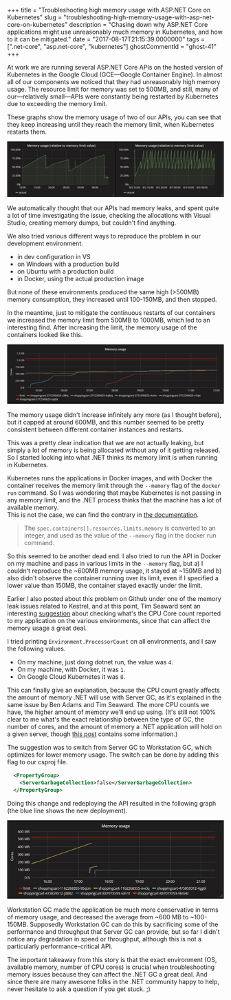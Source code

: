 +++
title = "Troubleshooting high memory usage with ASP.NET Core on Kubernetes"
slug = "troubleshooting-high-memory-usage-with-asp-net-core-on-kubernetes"
description = "Chasing down why ASP.NET Core applications might use unreasonably much memory in Kubernetes, and how to it can be mitigated."
date = "2017-08-17T21:15:39.0000000"
tags = [".net-core", "asp.net-core", "kubernetes"]
ghostCommentId = "ghost-41"
+++

At work we are running several ASP.NET Core APIs on the hosted version of Kubernetes in the Google Cloud (GCE—Google Container Engine). In almost all of our components we noticed that they had unreasonably high memory usage. The resource limit for memory was set to 500MB, and still, many of our—relatively small—APIs were constantly being restarted by Kubernetes due to exceeding the memory limit.

These graphs show the memory usage of two of our APIs, you can see that they keep increasing until they reach the memory limit, when Kubernetes restarts them.

![Graph showing the increasing memory usage of two APIs.](/images/2017/08/increasing-memory-1.png)

We automatically thought that our APIs had memory leaks, and spent quite a lot of time investigating the issue, checking the allocations with Visual Studio, creating memory dumps, but couldn't find anything.

We also tried various different ways to reproduce the problem in our development environment.

 - in dev configuration in VS
 - on Windows with a production build
 - on Ubuntu with a production build
 - in Docker, using the actual production image

But none of these environments produced the same high (>500MB) memory consumption, they increased until 100-150MB, and then stopped.

In the meantime, just to mitigate the continuous restarts of our containers we increased the memory limit from 500MB to 1000MB, which led to an interesting find. After increasing the limit, the memory usage of the containers looked like this.

![Memory usage after increasing the limit to 1000MB.](/images/2017/08/memory-1G.png)

The memory usage didn't increase infinitely any more (as I thought before), but it capped at around 600MB, and this number seemed to be pretty consistent between different container instances and restarts.

This was a pretty clear indication that we are not actually leaking, but simply a lot of memory is being allocated without any of it getting released. So I started looking into what .NET thinks its memory limit is when running in Kubernetes.

Kubernetes runs the applications in Docker images, and with Docker the container receives the memory limit through the `--memory` flag of the `docker run` command. So I was wondering that maybe Kubernetes is not passing in any memory limit, and the .NET process thinks that the machine has a lot of available memory.  
This is not the case, we can find the contrary in [the documentation](https://kubernetes.io/docs/concepts/configuration/manage-compute-resources-container/).

>The `spec.containers[].resources.limits.memory` is converted to an integer, and used as the value of the `--memory` flag in the docker run command.

So this seemed to be another dead end. I also tried to run the API in Docker on my machine and pass in various limits in the `--memory` flag, but a) I couldn't reproduce the ~600MB memory usage, it stayed at ~150MB and b) also didn't observe the container running over its limit, even if I specified a lower value than 150MB, the container stayed exactly under the limit.

Earlier I also posted about this problem on Github under one of the memory leak issues related to Kestrel, and at this point, Tim Seaward sent an interesting [suggestion](https://github.com/aspnet/KestrelHttpServer/issues/1260#issuecomment-321664920) about checking what's the CPU Core count reported to my application on the various environments, since that can affect the memory usage a great deal.

I tried printing `Environment.ProcessorCount` on all environments, and I saw the following values.

 - On my machine, just doing dotnet run, the value was `4`.
 - On my machine, with Docker, it was `1`.
 - On Google Cloud Kubernetes it was `8`.

This can finally give an explanation, because the CPU count greatly affects the amount of memory .NET will use with Server GC, as it's explained in the same issue by Ben Adams and Tim Seaward. The more CPU counts we have, the higher amount of memory we'll end up using. (It's still not 100% clear to me what's the exact relationship between the type of GC, the number of cores, and the amount of memory a .NET application will hold on a given server, though [this post](https://docs.microsoft.com/en-us/dotnet/standard/garbage-collection/fundamentals) contains some information.)

The suggestion was to switch from Server GC to Workstation GC, which optimizes for lower memory usage. The switch can be done by adding this flag to our csproj file.

```xml
  <PropertyGroup> 
    <ServerGarbageCollection>false</ServerGarbageCollection>
  </PropertyGroup>
```

Doing this change and redeploying the API resulted in the following graph (the blue line shows the new deployment).

![Memory usage after switching to Workstation GC.](/images/2017/08/memory-workstation.png)

Workstation GC made the application be much more conservative in terms of memory usage, and decreased the average from ~600 MB to ~100-150MB. Supposedly Workstation GC can do this by sacrificing some of the performance and throughput that Server GC can provide, but so far I didn't notice any degradation in speed or throughput, although this is not a particularly performance-critical API.

The important takeaway from this story is that the exact environment (OS, available memory, number of CPU cores) is crucial when troubleshooting memory issues because they can affect the .NET GC a great deal. And since there are many awesome folks in the .NET community happy to help, never hesitate to ask a question if you get stuck. ;)
